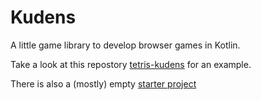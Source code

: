 # Kudens

A little game library to develop browser games in Kotlin. 

Take a look at this repostory [tetris-kudens](https://github.com/perses-games/tetris-kudens) for an example.

There is also a (mostly) empty [starter project](https://github.com/perses-games/empty-kudens)
